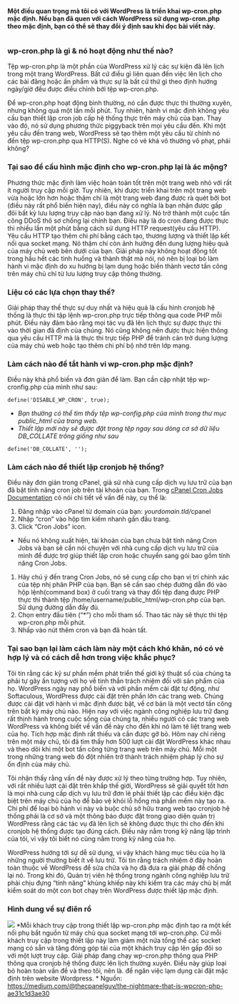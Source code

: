 **Một điều quan trọng mà tôi có với WordPress là triển khai wp-cron.php mặc định. Nếu bạn đã quen với cách WordPress sử dụng wp-cron.php theo mặc định, bạn có thể sẽ thay đổi ý định sau khi đọc bài viết này.**

<img src="https://vnhackernews.com/wp-content/uploads/2020/09/1V8305Lnz2Ga0wP7yxuLm-w.png" alt="" class="wp-image-77200"/>


### wp-cron.php là gì &amp; nó hoạt động như thế nào?

Tệp wp-cron.php là một phần của WordPress xử lý các sự kiện đã lên lịch trong một trang WordPress. Bất cứ điều gì liên quan đến việc lên lịch cho các bài đăng hoặc ấn phẩm và thực sự là bất cứ thứ gì theo định hướng ngày/giờ đều được điều chỉnh bởi tệp wp-cron.php.

Để wp-cron.php hoạt động bình thường, nó cần được thực thi thường xuyên, nhưng không quá một lần mỗi phút. Tuy nhiên, hành vi mặc định không yêu cầu bạn thiết lập cron job cấp hệ thống thực trên máy chủ của bạn. Thay vào đó, nó sử dụng phương thức piggyback trên mọi yêu cầu đến. Khi một yêu cầu đến trang web, WordPress sẽ tạo thêm một yêu cầu từ chính nó đến tệp wp-cron.php qua HTTP(S). Nghe có vẻ khá vô thưởng vô phạt, phải không?

### Tại sao để cấu hình mặc định cho wp-cron.php lại là ác mộng?

Phương thức mặc định làm việc hoàn toàn tốt trên một trang web nhỏ với rất ít người truy cập mỗi giờ. Tuy nhiên, khi được triển khai trên một trang web vừa hoặc lớn hơn hoặc thậm chí là một trang web đang được rà quét bởi bot (điều này rất phổ biến hiện nay), điều này có nghĩa là bạn nhận được gấp đôi bất kỳ lưu lượng truy cập nào bạn đang xử lý. Nó trở thành một cuộc tấn công DDoS thô sơ chống lại chính bạn. Điều này là do cron đang được thực thi nhiều lần một phút bằng cách sử dụng HTTP request(yêu cầu HTTP). Yêu cầu HTTP tạo thêm chi phí bằng cách tạo, thương lượng và thiết lập kết nối qua socket mạng. Nó thậm chí còn ảnh hưởng đến dung lượng hiệu quả của máy chủ web bên dưới của bạn. Giải pháp này không hoạt động tốt trong hầu hết các tình huống và thành thật mà nói, nó nên bị loại bỏ làm hành vi mặc định do xu hướng bị lạm dụng hoặc biến thành vectơ tấn công trên máy chủ chỉ từ lưu lượng truy cập thông thường.

### Liệu có các lựa chọn thay thế?

Giải pháp thay thế thực sự duy nhất và hiệu quả là cấu hình cronjob hệ thống là thực thi tập lệnh wp-cron.php trực tiếp thông qua code PHP mỗi phút. Điều này đảm bảo rằng mọi tác vụ đã lên lịch thực sự được thực thi vào thời gian đã định của chúng. Nó cũng không nên được thực hiện thông qua yêu cầu HTTP mà là thực thi trực tiếp PHP để tránh cản trở dung lượng của máy chủ web hoặc tạo thêm chi phí bộ nhớ trên lớp mạng.

### Làm cách nào để tắt hành vi wp-cron.php mặc định?

Điều này khá phổ biến và đơn giản để làm. Bạn cần cập nhật tệp wp-cronfig.php của mình như sau:

```
define('DISABLE_WP_CRON', true);
```


<ul><li><em>Bạn thường có thể tìm thấy tệp wp-config.php của mình trong thư mục public_html của trang web.
</em></li><li><em>Thiết lập mới này sẽ được đặt trong tệp ngay sau dòng cơ sở dữ liệu DB_COLLATE trông giống như sau</em></li></ul>

```
define('DB_COLLATE', '');
```

### Làm cách nào để thiết lập cronjob hệ thống?

Điều này đơn giản trong cPanel, giả sử nhà cung cấp dịch vụ lưu trữ của bạn đã bật tính năng cron job trên tài khoản của bạn. Trong <a href="https://documentation.cpanel.net/display/70Docs/Cron+Jobs">cPanel Cron Jobs Documentation</a> có nói chi tiết về vấn đề này, cụ thể là:

<ol>
 <li>Đăng nhập vào cPanel từ domain của bạn: <em>yourdomain.tld/</em>cpanel</li><li>Nhập “cron” vào hộp tìm kiếm nhanh gần đầu trang.</li>
   <li>Click “Cron Jobs” icon.</li></ol>

<ul><li>Nếu nó không xuất hiện, tài khoản của bạn chưa bật tính năng Cron Jobs và bạn sẽ cần nói chuyện với nhà cung cấp dịch vụ lưu trữ của mình để được trợ giúp thiết lập cron hoặc chuyển sang gói bao gồm tính năng Cron Jobs.</li></ul>

<ol><li>Hãy chú ý đến trang Cron Jobs, nó sẽ cung cấp cho bạn vị trí chính xác của tệp nhị phân PHP của bạn. Bạn sẽ cần sao chép đường dẫn đó vào hộp lệnh(command box) ở cuối trang và thay đổi tệp đang được PHP thực thi thành tệp /home/username/public_html/wp-cron.php của bạn. Sử dụng đường dẫn đầy đủ.</li><li>Chọn entry đầu tiên (“*”) cho mỗi tham số. Thao tác này sẽ thực thi tệp wp-cron.php mỗi phút.</li><li>Nhấp vào nút thêm cron và bạn đã hoàn tất.</li></ol>

### Tại sao bạn lại làm cách làm này một cách khó khăn, nó có vẻ hợp lý và có cách dễ hơn trong việc khắc phục?

Tôi tin rằng các kỹ sư phần mềm phát triển thế giới kỹ thuật số của chúng ta phải tự gây ấn tượng với họ về tinh thần trách nhiệm đối với sản phẩm của họ. WordPress ngày nay phổ biến và với phần mềm cài đặt tự động, như Softaculous, WordPress được cài đặt trên phần lớn các trang web. Chúng được cài đặt với hành vi mặc định được bật, về cơ bản là một vectơ tấn công trên bất kỳ máy chủ nào. Hiện nay với việc ngành công nghiệp lưu trữ đang rất thịnh hành trong cuộc sống của chúng ta, nhiều người có các trang web WordPress và không biết về vấn đề này cho đến khi nó làm tê liệt trang web của họ. Tích hợp mặc định rất thiếu và cần được gỡ bỏ. Hôm nay chỉ riêng trên một máy chủ, tôi đã tìm thấy hơn 500 lượt cài đặt WordPress khác nhau và theo dõi khi một bot tấn công từng trang web trên máy chủ. Mỗi một trong những trang web đó đột nhiên trở thành trách nhiệm pháp lý cho sự ổn định của máy chủ.

Tôi nhận thấy rằng vấn đề này được xử lý theo từng trường hợp. Tuy nhiên, với rất nhiều lượt cài đặt trên khắp thế giới, WordPress sẽ giải quyết tốt hơn là mọi nhà cung cấp dịch vụ lưu trữ đơn lẻ phải thiết lập các điều kiện đặc biệt trên máy chủ của họ để bảo vệ khỏi lỗ hổng mà phần mềm này tạo ra. Chi phí để loại bỏ hành vi này và buộc chủ sở hữu trang web tạo cronjob hệ thống phải là cơ sở và một thông báo được đặt trong giao diện quản trị WordPress rằng các tác vụ đã lên lịch sẽ không được thực thi cho đến khi cronjob hệ thống được tạo đúng cách. Điều này nằm trong kỹ năng lập trình của tôi, vì vậy tôi biết nó cũng nằm trong kỹ năng của họ.

WordPress hướng tới sự dễ sử dụng, vì vậy khách hàng mục tiêu của họ là những người thường biết ít về lưu trữ. Tôi tin rằng trách nhiệm ở đây hoàn toàn thuộc về WordPress để sửa chữa và họ đã đưa ra giải pháp để chống lại nó. Trong khi đó, Quản trị viên hệ thống trong ngành công nghiệp lưu trữ phải chịu đựng “tính năng” khủng khiếp này khi kiểm tra các máy chủ bị mất kiểm soát do một con bot chạy trên WordPress được thiết lập mặc định.

### Hình dung về sự điên rồ

![](https://images.viblo.asia/a8f0e99d-9e5a-4b99-8ecd-e719dda85b23.png)
*Mỗi khách truy cập trong thiết lập wp-cron.php mặc định tạo ra một kết nối phụ bắt nguồn từ máy chủ qua socket mạng tới wp-cron.php. Cứ mỗi khách truy cập trong thiết lập này làm giảm một nửa tổng thể các socket mạng có sẵn và tăng đóng góp tải của một khách truy cập lên gấp đôi so với một lượt truy cập. Giải pháp đang chạy wp-cron.php thông qua PHP thông qua cronjob hệ thống được lên lịch thường xuyên. Điều này giúp loại bỏ hoàn toàn vấn đề và theo tôi, nên là. để ngăn việc lạm dụng cài đặt mặc định trên website Wordpress.
*
Nguồn: https://medium.com/@thecpanelguy/the-nightmare-that-is-wpcron-php-ae31c1d3ae30
